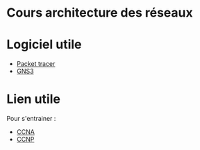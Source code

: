 # Cours architecture des réseaux


# Logiciel utile

- [Packet tracer](https://www.netacad.com/courses/packet-tracer)
- [GNS3](https://gns3.com/)


# Lien utile

Pour s'entrainer :
- [CCNA](https://cisco.goffinet.org/)
- [CCNP](https://www.networklab.fr/)
